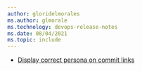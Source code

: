 ```yaml
---
author: gloridelmorales
ms.author: glmorale
ms.technology: devops-release-notes
ms.date: 08/04/2021
ms.topic: include
---
```


- [Display correct persona on commit links](#display-correct-persona-on-commit-links)
